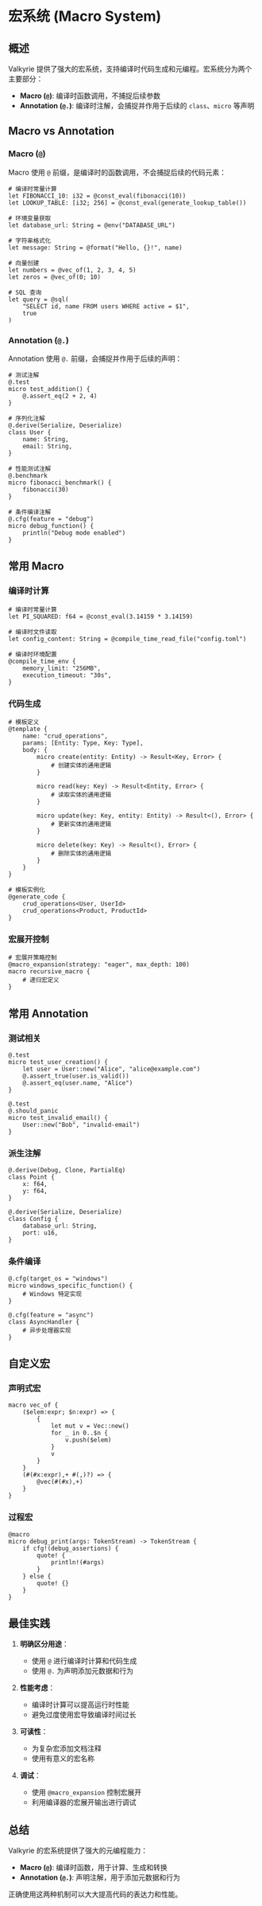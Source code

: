 # 宏系统 (Macro System)

## 概述

Valkyrie 提供了强大的宏系统，支持编译时代码生成和元编程。宏系统分为两个主要部分：

- **Macro (`@`)**: 编译时函数调用，不捕捉后续参数
- **Annotation (`@.`)**: 编译时注解，会捕捉并作用于后续的 `class`、`micro` 等声明

## Macro vs Annotation

### Macro (`@`)

Macro 使用 `@` 前缀，是编译时的函数调用，不会捕捉后续的代码元素：

```valkyrie
# 编译时常量计算
let FIBONACCI_10: i32 = @const_eval(fibonacci(10))
let LOOKUP_TABLE: [i32; 256] = @const_eval(generate_lookup_table())

# 环境变量获取
let database_url: String = @env("DATABASE_URL")

# 字符串格式化
let message: String = @format("Hello, {}!", name)

# 向量创建
let numbers = @vec_of(1, 2, 3, 4, 5)
let zeros = @vec_of(0; 10)

# SQL 查询
let query = @sql(
    "SELECT id, name FROM users WHERE active = $1",
    true
)
```

### Annotation (`@.`)

Annotation 使用 `@.` 前缀，会捕捉并作用于后续的声明：

```valkyrie
# 测试注解
@.test
micro test_addition() {
    @.assert_eq(2 + 2, 4)
}

# 序列化注解
@.derive(Serialize, Deserialize)
class User {
    name: String,
    email: String,
}

# 性能测试注解
@.benchmark
micro fibonacci_benchmark() {
    fibonacci(30)
}

# 条件编译注解
@.cfg(feature = "debug")
micro debug_function() {
    println("Debug mode enabled")
}
```

## 常用 Macro

### 编译时计算

```valkyrie
# 编译时常量计算
let PI_SQUARED: f64 = @const_eval(3.14159 * 3.14159)

# 编译时文件读取
let config_content: String = @compile_time_read_file("config.toml")

# 编译时环境配置
@compile_time_env {
    memory_limit: "256MB",
    execution_timeout: "30s",
}
```

### 代码生成

```valkyrie
# 模板定义
@template {
    name: "crud_operations",
    params: [Entity: Type, Key: Type],
    body: {
        micro create(entity: Entity) -> Result<Key, Error> {
            # 创建实体的通用逻辑
        }
        
        micro read(key: Key) -> Result<Entity, Error> {
            # 读取实体的通用逻辑
        }
        
        micro update(key: Key, entity: Entity) -> Result<(), Error> {
            # 更新实体的通用逻辑
        }
        
        micro delete(key: Key) -> Result<(), Error> {
            # 删除实体的通用逻辑
        }
    }
}

# 模板实例化
@generate_code {
    crud_operations<User, UserId>
    crud_operations<Product, ProductId>
}
```

### 宏展开控制

```valkyrie
# 宏展开策略控制
@macro_expansion(strategy: "eager", max_depth: 100)
macro recursive_macro {
    # 递归宏定义
}
```

## 常用 Annotation

### 测试相关

```valkyrie
@.test
micro test_user_creation() {
    let user = User::new("Alice", "alice@example.com")
    @.assert_true(user.is_valid())
    @.assert_eq(user.name, "Alice")
}

@.test
@.should_panic
micro test_invalid_email() {
    User::new("Bob", "invalid-email")
}
```

### 派生注解

```valkyrie
@.derive(Debug, Clone, PartialEq)
class Point {
    x: f64,
    y: f64,
}

@.derive(Serialize, Deserialize)
class Config {
    database_url: String,
    port: u16,
}
```

### 条件编译

```valkyrie
@.cfg(target_os = "windows")
micro windows_specific_function() {
    # Windows 特定实现
}

@.cfg(feature = "async")
class AsyncHandler {
    # 异步处理器实现
}
```

## 自定义宏

### 声明式宏

```valkyrie
macro vec_of {
    ($elem:expr; $n:expr) => {
        {
            let mut v = Vec::new()
            for _ in 0..$n {
                v.push($elem)
            }
            v
        }
    }
    (#(#x:expr),+ #(,)?) => {
        @vec(#(#x),+)
    }
}
```

### 过程宏

```valkyrie
@macro
micro debug_print(args: TokenStream) -> TokenStream {
    if cfg!(debug_assertions) {
        quote! {
            println!(#args)
        }
    } else {
        quote! {}
    }
}
```

## 最佳实践

1. **明确区分用途**：
   - 使用 `@` 进行编译时计算和代码生成
   - 使用 `@.` 为声明添加元数据和行为

2. **性能考虑**：
   - 编译时计算可以提高运行时性能
   - 避免过度使用宏导致编译时间过长

3. **可读性**：
   - 为复杂宏添加文档注释
   - 使用有意义的宏名称

4. **调试**：
   - 使用 `@macro_expansion` 控制宏展开
   - 利用编译器的宏展开输出进行调试

## 总结

Valkyrie 的宏系统提供了强大的元编程能力：

- **Macro (`@`)**: 编译时函数，用于计算、生成和转换
- **Annotation (`@.`)**: 声明注解，用于添加元数据和行为

正确使用这两种机制可以大大提高代码的表达力和性能。